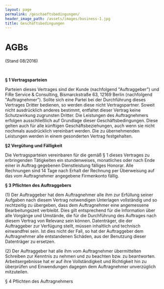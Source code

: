 ```yaml
---
layout: page
permalink: /geschaeftsbedingungen/
header_image_path: /assets/images/business-1.jpg
title: Geschäftsbedingungen
---
```



# AGBs

(Stand 08/2016)

&nbsp;

**&sect; 1 Vertragsparteien**

Parteien dieses Vertrages sind der Kunde (nachfolgend "Auftraggeber") und FiRe Service & Consulting, Bismarckstra&szlig;e 63, 12169 Berlin (nachfolgend "Auftragnehmer"). Sollte sich eine Partei bei der Durchf&uuml;hrung dieses Vertrages Dritter bedienen, so werden diese nicht Vertragspartner. Soweit nicht ausdr&uuml;cklich anderes bestimmt, entfaltet dieser Vertrag keine Schutzwirkung zugrunsten Dritter. Die Leistungen des Auftragnehmers erfolgen ausschlie&szlig;lich auf Grundlage dieser Gesch&auml;ftsbedingungen. Diese gelten auch f&uuml;r alle k&uuml;nftigen Gesch&auml;ftsbeziehungen, auch wenn sie nicht nochmals ausdr&uuml;cklich vereinbart werden. Die zu &uuml;bernehmenden Leistungen werden in einem gesonderten Vertrag festgehalten.

**&sect;2 Verg&uuml;tung und F&auml;lligkeit**

Die Vertragsparteien vereinbaren f&uuml;r die gem&auml;&szlig; &sect; 1 dieses Vertrages zu erbringenden T&auml;tigkeiten ein stundenweises, monatliches oder nach Ende einer in Auftrag gegebenen Dienstleistung f&auml;lliges Honorar. Alle Rechnungen sind 14 Tage nach Erhalt der Rechnung per &Uuml;berweisung auf das vom Auftragnehmer angegebene Firmenkonto f&auml;llig.

**&sect; 3 Pflichten des Auftraggebers**

(1) Der Auftraggeber hat dem Auftragnehmer alle ihm zur Erf&uuml;llung seiner Aufgaben nach diesem Vertrag notwendigen Unterlagen vollst&auml;ndig und so rechtzeitig zu &uuml;bergeben, dass dem Auftragnehmer eine angemessene Bearbeitungszeit verbleibt. Dies gilt entsprechend f&uuml;r die Information &uuml;ber alle Vorg&auml;nge und Umst&auml;nde, die f&uuml;r die Durchf&uuml;hrung des Auftrages nach diesem Vertrag von Relevanz sein k&ouml;nnen. Datentr&auml;ger, die der Auftraggeber zur Verf&uuml;gung stellt, m&uuml;ssen inhaltlich und technisch einwandfrei sein. Ist dies nicht der Fall, so hat der Auftraggeber dem Auftragnehmer alle entstandenen Sch&auml;den, aus der Benutzung dieser Datentr&auml;ger zu ersetzen.

(2) Der Auftraggeber hat alle ihm vom Auftragnehmer &uuml;bermittelten Schreiben zur Kenntnis zu nehmen und zu beachten bzw. zu beantworten. Arbeitsergebnisse hat er auf ihre Vollst&auml;ndigkeit und Richtigkeit hin zu &uuml;berpr&uuml;fen und Einwendungen dagegen dem Auftragnehmer unverz&uuml;glich mitzuteilen.

&sect; 4 Pflichten des Auftragnehmers

&nbsp;